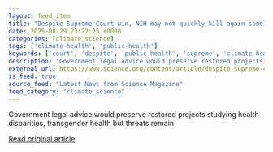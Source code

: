 ```yaml
---
layout: feed_item
title: "Despite Supreme Court win, NIH may not quickly kill again some 900 grants on sensitive topics"
date: 2025-08-29 23:22:25 +0000
categories: [climate_science]
tags: ['climate-health', 'public-health']
keywords: ['court', 'despite', 'public-health', 'supreme', 'climate-health']
description: "Government legal advice would preserve restored projects studying health disparities, transgender health but threats remain"
external_url: https://www.science.org/content/article/despite-supreme-court-win-nih-may-not-quickly-kill-again-some-900-grants-sensitive
is_feed: true
source_feed: "Latest News from Science Magazine"
feed_category: "climate_science"
---
```


Government legal advice would preserve restored projects studying health disparities, transgender health but threats remain

[Read original article](https://www.science.org/content/article/despite-supreme-court-win-nih-may-not-quickly-kill-again-some-900-grants-sensitive)
